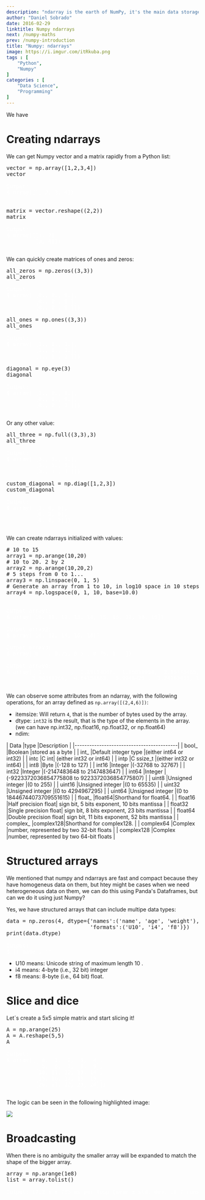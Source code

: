 ```yaml
---
description: "ndarray is the earth of NumPy, it's the main data storage object of the framework. It is a homogeneus array, all the components share the same data-type."
author: "Daniel Sobrado"
date: 2016-02-29
linktitle: Numpy ndarrays
next: /numpy-maths
prev: /numpy-introduction
title: "Numpy: ndarrays"
image: https://i.imgur.com/itRkuba.png
tags : [
    "Python",
	"Numpy"
]
categories : [
    "Data Science",
	"Programming"
]
---
```


We have 

# Creating ndarrays

We can get Numpy vector and a matrix rapidly from a Python list:

<pre class="prettyprint lang-py linenums">
vector = np.array([1,2,3,4])
vector
<span class="nocode" style="color:white">
Output:
$ array([1, 2, 3, 4])

</span>
matrix = vector.reshape((2,2))
matrix
<span class="nocode" style="color:white">
Output:
$ array([[1, 2],
         [3, 4]])
</span>
</pre>

We can quickly create matrices of ones and zeros: 

<pre class="prettyprint lang-py linenums">
all_zeros = np.zeros((3,3))
all_zeros
<span class="nocode" style="color:white">
Output:
$ array([[0., 0., 0.],
         [0., 0., 0.],
         [0., 0., 0.]])
</span>
all_ones = np.ones((3,3))
all_ones
<span class="nocode" style="color:white">
Output:
$ array([[1., 1., 1.],
         [1., 1., 1.],
         [1., 1., 1.]])
</span>
diagonal = np.eye(3)
diagonal
<span class="nocode" style="color:white">
Output:
$ array([[1., 0., 0.],
         [0., 1., 0.],
         [0., 0., 1.]])
</span>
</pre>

Or any other value:

<pre class="prettyprint lang-py linenums">
all_three = np.full((3,3),3)
all_three
<span class="nocode" style="color:white">
Output:
$ array([[3., 3., 3.],
         [3., 3., 3.],
         [3., 3., 3.]])
</span>
custom_diagonal = np.diag([1,2,3])
custom_diagonal
<span class="nocode" style="color:white">
Output:
$ array([[1, 0, 0],
         [0, 2, 0],
         [0, 0, 3]])
</span>
</pre>

We can create ndarrays initialized with values:

<pre class="prettyprint lang-py linenums">
# 10 to 15
array1 = np.arange(10,20)
# 10 to 20. 2 by 2
array2 = np.arange(10,20,2)
# 5 steps from 0 to 1...
array3 = np.linspace(0, 1, 5)
# Generate an array from 1 to 10, in log10 space in 10 steps...
array4 = np.logspace(0, 1, 10, base=10.0)
<span class="nocode" style="color:white">

Output array1:
$ array([10, 11, 12, 13, 14, 15, 16, 17, 18, 19])

Output array2:
$ array([10, 12, 14, 16, 18])

Output array3:
$ array([0.  , 0.25, 0.5 , 0.75, 1.  ])

Output array4:
$ array([ 1.        ,  1.29154967,  1.66810054,  2.15443469,  2.7825594 ,
        3.59381366,  4.64158883,  5.9948425 ,  7.74263683, 10.        ])
</span>
</pre>

We can observe some attributes from an ndarray, with the following operations, for an array defined as `np.array([(2,4,6)])`:

* itemsize: Will return `4`, that is the number of bytes used by the array. 
* dtype: `int32` is the result, that is the type of the elements in the array. (we can have np.int32, np.float16, np.float32, or np.float64)
* ndim: 


| Data |type	|Description                    |
|------------------------------------------|
| bool_	|Boolean |stored as a byte           |
| int_	|Default integer type |(either int64 or int32) |
| intc	|C int| (either int32 or int64) |
| intp	|C ssize_t |(either int32 or int64) |
| int8	|Byte |(-128 to 127)                  |
| int16	|Integer |(-32768 to 32767)          |
| int32	|Integer |(-2147483648 to 2147483647) |
| int64	|Integer |(-9223372036854775808 to 9223372036854775807) |
| uint8	|Unsigned integer |(0 to 255)        |
| uint16	|Unsigned integer |(0 to 65535)     |
| uint32	|Unsigned integer |(0 to 4294967295) |
| uint64	|Unsigned integer |(0 to 18446744073709551615) |
| float_	|float64|Shorthand for float64.            |
| float16	|Half precision float| sign bit, 5 bits exponent, 10 bits mantissa |
| float32	|Single precision float| sign bit, 8 bits exponent, 23 bits mantissa |
| float64	|Double precision float| sign bit, 11 bits exponent, 52 bits mantissa |
| complex_	|complex128|Shorthand for complex128.       |
| complex64	|Complex |number, represented by two 32-bit floats |
| complex128	|Complex |number, represented by two 64-bit floats |


# Structured arrays

We mentioned that numpy and ndarrays are fast and compact because they have homogeneus data on them, but htey might be cases when we need heterogeneous data on them, we can do this using Panda's Dataframes, but can we do it using just Numpy? 

Yes, we have structured arrays that can include multipe data types:

<pre class="prettyprint lang-py linenums">
data = np.zeros(4, dtype={'names':('name', 'age', 'weight'),
                          'formats':('U10', 'i4', 'f8')})
print(data.dtype)
<span class="nocode" style="color:white">
Output:
$ [('name', '"<U10"'), ('age', '<i4'), ('weight', '<f8')]
</span>
</pre>

* U10 means: Unicode string of maximum length 10 .
* i4 means: 4-byte (i.e., 32 bit) integer
* f8 means: 8-byte (i.e., 64 bit) float.

# Slice and dice

Let´s create a 5x5 simple matrix and start slicing it!

<pre class="prettyprint lang-py linenums">
A = np.arange(25)
A = A.reshape(5,5)
A
<span class="nocode" style="color:white">
Output:
$ array([[ 0,  1,  2,  3,  4],
         [ 5,  6,  7,  8,  9],
         [10, 11, 12, 13, 14],
         [15, 16, 17, 18, 19],
         [20, 21, 22, 23, 24]])
</span>
</pre>

The logic can be seen in the following highlighted image:

![](https://i.imgur.com/CnEM5JF.png)

# Broadcasting

When there is no ambiguity the smaller array will be expanded to match the shape of the bigger array.

<pre class="prettyprint lang-py linenums">
array = np.arange(1e8)
list = array.tolist()
<span class="nocode" style="color:white">
Output: 17.2 s ± 785 ms per loop (mean ± std. dev. of 7 runs, 1 loop each)
</span>
</pre>
